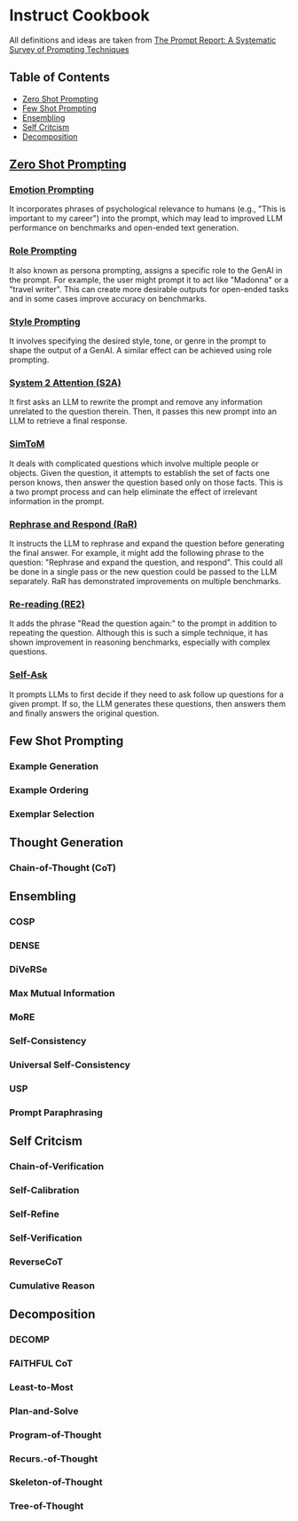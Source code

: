 # Instruct Cookbook

All definitions and ideas are taken from [The Prompt Report: A Systematic Survey of Prompting Techniques](https://arxiv.org/abs/2406.06608)

## Table of Contents
- [Zero Shot Prompting](#zero-shot-prompting)
- [Few Shot Prompting](#few-shot-prompting)
- [Ensembling](#ensembling)
- [Self Critcism](#self-critcism)
- [Decomposition](#decomposition)

## [Zero Shot Prompting](https://github.com/nikhilsharma26500/instructor_docs/tree/main/zero_shot)

### [Emotion Prompting](https://github.com/nikhilsharma26500/instructor_docs/blob/main/zero_shot/emotional_prompting.py) 
It incorporates phrases of psychological relevance to humans (e.g., "This is important to my career") into the prompt, which may lead to improved LLM performance on benchmarks and open-ended text generation.

### [Role Prompting](https://github.com/nikhilsharma26500/instructor_docs/blob/main/zero_shot/role_prompting.py)
It also known as persona prompting, assigns a specific role to the GenAI in the prompt. For example, the user might prompt it to act like "Madonna" or a "travel writer". This can create more desirable outputs for open-ended tasks and in some cases improve accuracy on benchmarks.

### [Style Prompting](https://github.com/nikhilsharma26500/instructor_docs/blob/main/zero_shot/style_prompting.py)
It involves specifying the desired style, tone, or genre in the prompt to shape the output of a GenAI. A similar effect can be achieved using role prompting.

### [System 2 Attention (S2A)](https://github.com/nikhilsharma26500/instructor_docs/blob/main/zero_shot/system_2_attention.py)
It first asks an LLM to rewrite the prompt and remove any information unrelated to the question therein. Then, it passes this new prompt into an LLM to retrieve a final response.

### [SimToM](https://github.com/nikhilsharma26500/instructor_docs/blob/main/zero_shot/sim_to_m.py)
It deals with complicated questions which involve multiple people or objects. Given the question, it attempts to establish the set of facts one person knows, then answer the question based only on those facts. This is a two prompt process and can help eliminate the effect of irrelevant information in the prompt.

### [Rephrase and Respond (RaR)](https://github.com/nikhilsharma26500/instructor_docs/blob/main/zero_shot/rephrase_and_respond.py)
It instructs the LLM to rephrase and expand the question before generating the final answer. For example,
it might add the following phrase to the question: "Rephrase and expand the question, and respond". This could all be done in a single pass or the new question could be passed to the LLM separately. RaR has demonstrated improvements on multiple benchmarks.

### [Re-reading (RE2)](https://github.com/nikhilsharma26500/instructor_docs/blob/main/zero_shot/re_reading.py)
It adds the phrase "Read the question again:" to the prompt in addition to repeating the question. Although this is such a simple technique, it has shown improvement in reasoning benchmarks, especially with complex questions.

### [Self-Ask](https://github.com/nikhilsharma26500/instructor_docs/blob/main/zero_shot/self_ask.py)
It prompts LLMs to first decide if they need to ask follow up questions for a given prompt. If so, the LLM generates these questions, then answers them and finally answers the original question.

## Few Shot Prompting

### Example Generation
### Example Ordering
### Exemplar Selection

## Thought Generation

### Chain-of-Thought (CoT)

## Ensembling

### COSP
### DENSE
### DiVeRSe
### Max Mutual Information
### MoRE
### Self-Consistency
### Universal Self-Consistency
### USP
### Prompt Paraphrasing

## Self Critcism

### Chain-of-Verification
### Self-Calibration
### Self-Refine
### Self-Verification
### ReverseCoT
### Cumulative Reason

## Decomposition

### DECOMP
### FAITHFUL CoT
### Least-to-Most
### Plan-and-Solve
### Program-of-Thought
### Recurs.-of-Thought
### Skeleton-of-Thought
### Tree-of-Thought